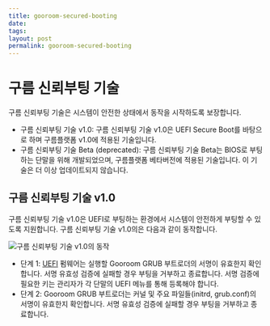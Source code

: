 ```yaml
---
title: gooroom-secured-booting
date:
tags:
layout: post
permalink: gooroom-secured-booting
---
```


구름 신뢰부팅 기술
===============

구름 신뢰부팅 기술은 시스템이 안전한 상태에서 동작을 시작하도록 보장합니다.
* 구름 신뢰부팅 기술 v1.0: 구름 신뢰부팅 기술 v1.0은 UEFI Secure Boot를 바탕으로 하며 구름플랫폼 v1.0에 적용된 기술입니다.
* 구름 신뢰부팅 기술 Beta (deprecated): 구름 신뢰부팅 기술 Beta는 BIOS로 부팅하는 단말을 위해 개발되었으며, 구름플랫폼 베타버전에 적용된 기술입니다. 이 기술은 더 이상 업데이트되지 않습니다.

구름 신뢰부팅 기술 v1.0
---------------
구름 신뢰부팅 기술 v1.0은 UEFI로 부팅하는 환경에서 시스템이 안전하게 부팅할 수 있도록 지원합니다. 구름 신뢰부팅 기술 v1.0의은 다음과 같이 동작합니다.

![구름 신뢰부팅 기술 v1.0의 동작](/images/gooroom-secured-booting.png)

* 단계 1: [UEFI](http://www.uefi.org/specifications) 펌웨어는 실행할 Gooroom GRUB 부트로더의 서명이 유효한지 확인합니다. 서명 유효성 검증에 실패할 경우 부팅을 거부하고 종료합니다. 서명 검증에 필요한 키는 관리자가 각 단말의 UEFI 메뉴를 통해 등록해야 합니다.
* 단계 2: Gooroom GRUB 부트로더는 커널 및 주요 파일들(initrd, grub.conf)의 서명이 유효한지 확인합니다. 서명 유효성 검증에 실패할 경우 부팅을 거부하고 종료합니다.
